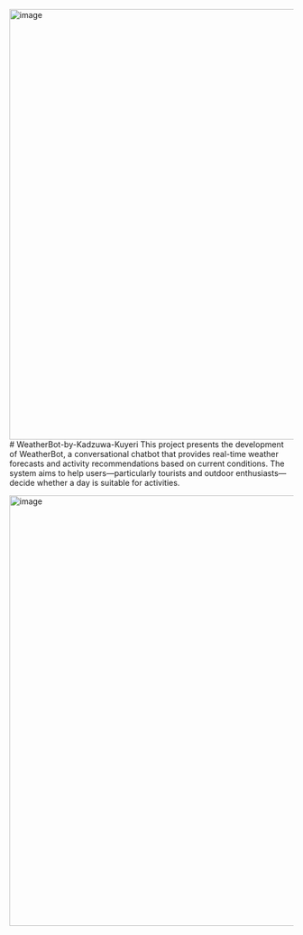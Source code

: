 <img width="1396" height="764" alt="image" src="https://github.com/user-attachments/assets/f775e4d0-8e57-447b-b2e7-5f6a61e29d1b" /># WeatherBot-by-Kadzuwa-Kuyeri
This project presents the development of WeatherBot, a conversational chatbot that provides real-time weather forecasts and activity recommendations based on current conditions. The system aims to help users—particularly tourists and outdoor enthusiasts—decide whether a day is suitable for activities.

<img width="1396" height="764" alt="image" src="https://github.com/user-attachments/assets/e0837de5-044b-49fe-b03b-1edfa1f464ec" />
